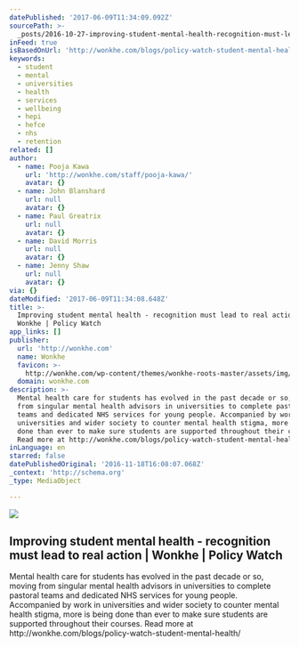 ```yaml
---
datePublished: '2017-06-09T11:34:09.092Z'
sourcePath: >-
  _posts/2016-10-27-improving-student-mental-health-recognition-must-lead-to-r.md
inFeed: true
isBasedOnUrl: 'http://wonkhe.com/blogs/policy-watch-student-mental-health/'
keywords:
  - student
  - mental
  - universities
  - health
  - services
  - wellbeing
  - hepi
  - hefce
  - nhs
  - retention
related: []
author:
  - name: Pooja Kawa
    url: 'http://wonkhe.com/staff/pooja-kawa/'
    avatar: {}
  - name: John Blanshard
    url: null
    avatar: {}
  - name: Paul Greatrix
    url: null
    avatar: {}
  - name: David Morris
    url: null
    avatar: {}
  - name: Jenny Shaw
    url: null
    avatar: {}
via: {}
dateModified: '2017-06-09T11:34:08.648Z'
title: >-
  Improving student mental health - recognition must lead to real action |
  Wonkhe | Policy Watch
app_links: []
publisher:
  url: 'http://wonkhe.com'
  name: Wonkhe
  favicon: >-
    http://wonkhe.com/wp-content/themes/wonkhe-roots-master/assets/img/icons/favicon.ico
  domain: wonkhe.com
description: >-
  Mental health care for students has evolved in the past decade or so, moving
  from singular mental health advisors in universities to complete pastoral
  teams and dedicated NHS services for young people. Accompanied by work in
  universities and wider society to counter mental health stigma, more is being
  done than ever to make sure students are supported throughout their courses.
  Read more at http://wonkhe.com/blogs/policy-watch-student-mental-health/
inLanguage: en
starred: false
datePublishedOriginal: '2016-11-18T16:08:07.068Z'
_context: 'http://schema.org'
_type: MediaObject

---
```

<article style=""><img src="https://imgflo.herokuapp.com/graph/2b2431f8e7ba7b0/b4c7005e47fcf3a47e3b8da7f48d9f84/noop.jpg?input=http%3A%2F%2Fwonkhe.com%2Fwp-content%2Fuploads%2F2016%2F10%2F11590755.jpg" /><h1>Improving student mental health - recognition must lead to real action | Wonkhe | Policy Watch</h1><p>Mental health care for students has evolved in the past decade or so, moving from singular mental health advisors in universities to complete pastoral teams and dedicated NHS services for young people. Accompanied by work in universities and wider society to counter mental health stigma, more is being done than ever to make sure students are supported throughout their courses. Read more at http://wonkhe.com/blogs/policy-watch-student-mental-health/</p></article>